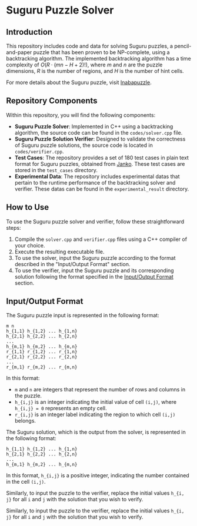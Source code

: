 # Suguru Puzzle Solver

## Introduction

This repository includes code and data for solving Suguru puzzles, a pencil-and-paper puzzle that has been proven to be NP-complete, using a backtracking algorithm. The implemented backtracking algorithm has a time complexity of $O(R \cdot (mn - H + 2)!)$, where $m$ and $n$ are the puzzle dimensions, $R$ is the number of regions, and $H$ is the number of hint cells.

For more details about the Suguru puzzle, visit [Inabapuzzle](http://www.inabapuzzle.com/honkaku/nblock.html).

## Repository Components

Within this repository, you will find the following components:

* **Suguru Puzzle Solver**: Implemented in C++ using a backtracking algorithm, the source code can be found in the `codes/solver.cpp` file.
* **Suguru Puzzle Solution Verifier**: Designed to validate the correctness of Suguru puzzle solutions, the source code is located in `codes/verifier.cpp`.
* **Test Cases**: The repository provides a set of 180 test cases in plain text format for Suguru puzzles, obtained from [Janko](https://www.janko.at/Raetsel/Juosan/index.htm). These test cases are stored in the `test_cases` directory.
* **Experimental Data**: The repository includes experimental datas that pertain to the runtime performance of the backtracking solver and verifier. These datas can be found in the `experimental_result` directory.

## How to Use

To use the Suguru puzzle solver and verifier, follow these straightforward steps:

1. Compile the `solver.cpp` and `verifier.cpp` files using a C++ compiler of your choice.
2. Execute the resulting executable file.
3. To use the solver, input the Suguru puzzle according to the format described in the "Input/Output Format" section.
4. To use the verifier, input the Suguru puzzle and its corresponding solution following the format specified in the [Input/Output Format](#inputoutput-format) section.

## Input/Output Format

The Suguru puzzle input is represented in the following format:

```
m n
h_{1,1} h_{1,2} ... h_{1,n}
h_{2,1} h_{2,2} ... h_{2,n}
...
h_{m,1} h_{m,2} ... h_{m,n}
r_{1,1} r_{1,2} ... r_{1,n}
r_{2,1} r_{2,2} ... r_{2,n}
...
r_{m,1} r_{m,2} ... r_{m,n}
```

In this format:
- `m` and `n` are integers that represent the number of rows and columns in the puzzle.
- `h_{i,j}` is an integer indicating the initial value of cell `(i,j)`, where `h_{i,j} = 0` represents an empty cell.
- `r_{i,j}` is an integer label indicating the region to which cell `(i,j)` belongs.

The Suguru solution, which is the output from the solver, is represented in the following format:

```
h_{1,1} h_{1,2} ... h_{1,n}
h_{2,1} h_{2,2} ... h_{2,n}
...
h_{m,1} h_{m,2} ... h_{m,n}
```

In this format, `h_{i,j}` is a positive integer, indicating the number contained in the cell `(i,j)`.

Similarly, to input the puzzle to the verifier, replace the initial values `h_{i, j}` for all `i` and `j` with the solution that you wish to verify.

Similarly, to input the puzzle to the verifier, replace the initial values `h_{i, j}` for all `i` and `j` with the solution that you wish to verify.
